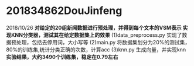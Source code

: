 # 201834862DouJinfeng
2018/10/26
**对给定的20组新闻数据进行预处理，并得到每个文本的VSM表示
实现KNN分类器，测试其在给定数据集上的效果**
(1)data_preprocess.py 实现了数据预处理，包括去停用词，大小写等
(2)main.py 将数据集划分为20%的测试集，80%的训练集,统计分类正确的次数，计算acc
(3)knn.py 生成向量，并实现knn
**实验结果，大约3490个训练集，稳定在0.79左右**